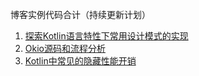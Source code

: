 博客实例代码合计（持续更新计划）

1. [探索Kotlin语言特性下常用设计模式的实现](https://github.com/RommelLiang/karl/tree/main/kotlin_patterns)
2. [Okio源码和流程分析](https://github.com/RommelLiang/karl/blob/main/NetWork/README_OKIO.md)
3. [Kotlin中常见的隐藏性能开销](https://github.com/RommelLiang/karl/blob/main/kotlin_patterns/Kotlin%E4%B8%AD%E5%B8%B8%E8%A7%81%E7%9A%84%E9%9A%90%E8%97%8F%E6%80%A7%E8%83%BD%E5%BC%80%E9%94%80.md)